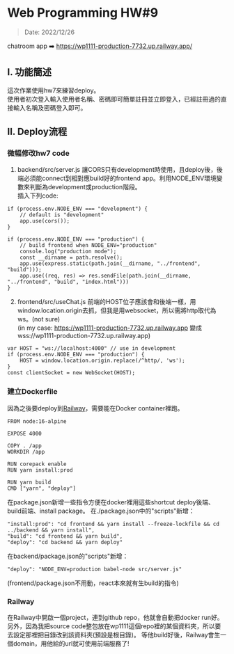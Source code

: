 # Web Programming HW#9
> Date: 2022/12/26 

chatroom app ➡️ https://wp1111-production-7732.up.railway.app/

## I. 功能簡述
這次作業使用hw7來練習deploy。  
使用者初次登入輸入使用者名稱、密碼即可簡單註冊並立即登入，已經註冊過的直接輸入名稱及密碼登入即可。  

## II. Deploy流程
### 微幅修改hw7 code
1. backend/src/server.js
讓CORS只有development時使用，且deploy後，後端必須能connect到相對應build好的frontend app。利用NODE_ENV環境變數來判斷為development或production階段。  
插入下列code:
``` 
if (process.env.NODE_ENV === "development") { 
    // default is "development"
	app.use(cors());
}

if (process.env.NODE_ENV === "production") { 
    // build frontend when NODE_ENV="production"
	console.log("production mode");
	const __dirname = path.resolve();
	app.use(express.static(path.join(__dirname, "../frontend", "build")));
	app.use((req, res) => res.sendFile(path.join(__dirname, "../frontend", "build", "index.html")))
} 
```
2. frontend/src/useChat.js
前端的HOST位子應該會和後端一樣，用window.location.origin去抓，但我是用websocket，所以需將http取代為ws。(not sure)  
(in my case: https://wp1111-production-7732.up.railway.app 變成 wss://wp1111-production-7732.up.railway.app)

```
var HOST = "ws://localhost:4000" // use in development
if (process.env.NODE_ENV === "production") {
    HOST = window.location.origin.replace(/^http/, 'ws');
}
const clientSocket = new WebSocket(HOST);
```

### 建立Dockerfile

因為之後要deploy到[Railway](https://railway.app/)，需要能在Docker container裡跑。
```
FROM node:16-alpine

EXPOSE 4000

COPY . /app
WORKDIR /app

RUN corepack enable
RUN yarn install:prod

RUN yarn build
CMD ["yarn", "deploy"]
```

在package.json新增一些指令方便在docker裡用這些shortcut deploy後端、build前端、install package。
在./package.json中的"scripts"新增：
```
"install:prod": "cd frontend && yarn install --freeze-lockfile && cd ../backend && yarn install",
"build": "cd frontend && yarn build",
"deploy": "cd backend && yarn deploy"
```
在backend/package.json的"scripts"新增：

```
"deploy": "NODE_ENV=production babel-node src/server.js"
```
(frontend/package.json不用動，react本來就有生build的指令)

### Railway
在Railway中開啟一個project，連到github repo，他就會自動把docker run好。  
另外，因為我把source code整包放在wp1111這個repo裡的某個資料夾，所以要去設定那裡把目錄改到該資料夾(預設是根目錄)。
等他build好後，Railway會生一個domain，用他給的url就可使用前端服務了!
